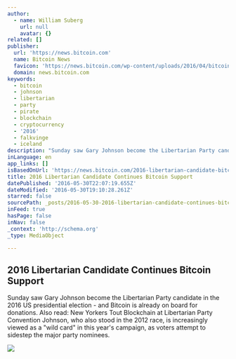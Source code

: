 ```yaml
---
author:
  - name: William Suberg
    url: null
    avatar: {}
related: []
publisher:
  url: 'https://news.bitcoin.com'
  name: Bitcoin News
  favicon: 'https://news.bitcoin.com/wp-content/uploads/2016/04/bitcoin_fav.png'
  domain: news.bitcoin.com
keywords:
  - bitcoin
  - johnson
  - libertarian
  - party
  - pirate
  - blockchain
  - cryptocurrency
  - '2016'
  - falkvinge
  - iceland
description: "Sunday saw Gary Johnson become the Libertarian Party candidate in the 2016 US presidential election - and Bitcoin is already on board for donations. Also read: New Yorkers Tout Blockchain at Libertarian Party Convention Johnson, who also stood in the 2012 race, is increasingly viewed as a \"wild card\" in this year's campaign, as voters attempt to sidestep the major party nominees."
inLanguage: en
app_links: []
isBasedOnUrl: 'https://news.bitcoin.com/2016-libertarian-candidate-bitcoin/'
title: 2016 Libertarian Candidate Continues Bitcoin Support
datePublished: '2016-05-30T22:07:19.655Z'
dateModified: '2016-05-30T19:10:28.261Z'
starred: false
sourcePath: _posts/2016-05-30-2016-libertarian-candidate-continues-bitcoin-support.md
inFeed: true
hasPage: false
inNav: false
_context: 'http://schema.org'
_type: MediaObject

---
```

<article style=""><h1>2016 Libertarian Candidate Continues Bitcoin Support</h1><p>Sunday saw Gary Johnson become the Libertarian Party candidate in the 2016 US presidential election - and Bitcoin is already on board for donations. Also read: New Yorkers Tout Blockchain at Libertarian Party Convention Johnson, who also stood in the 2012 race, is increasingly viewed as a "wild card" in this year's campaign, as voters attempt to sidestep the major party nominees.</p><img src="https://news.bitcoin.com/wp-content/uploads/2016/05/bitcoin-united-states-usa-tshirt-zoom1.jpg" /></article>